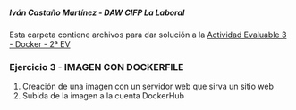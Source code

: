 ##### Iván Castaño Martínez  - DAW CIFP La Laboral

Esta carpeta contiene archivos para dar solución a la <u>Actividad Evaluable 3 - Docker - 2ª EV</u>

### Ejercicio 3 - IMAGEN CON DOCKERFILE

1. Creación de una imagen con un servidor web que sirva un sitio web
1. Subida de la imagen a la cuenta DockerHub